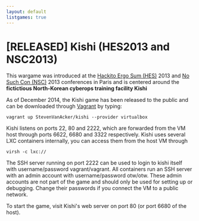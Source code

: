 ```yaml
---
layout: default
listgames: true
---
```

[RELEASED] Kishi (HES2013 and NSC2013)
======================================

This wargame was introduced at the [Hackito Ergo Sum (HES)][HES] 2013 and [No Such Con (NSC)][NSC] 2013 conferences in Paris and is centered around
the **fictictious North-Korean cyberops training facility Kishi**

As of December 2014, the Kishi game has been released to the public and can be
downloaded through [Vagrant] by typing:

	vagrant up StevenVanAcker/kishi --provider virtualbox

Kishi listens on ports 22, 80 and 2222, which are forwarded from the VM host
through ports 6622, 6680 and 3322 respectively.
Kishi uses several LXC containers internally, you can access them from the host
VM through

	virsh -c lxc://

The SSH server running on port 2222 can be used to login to kishi itself with
username/password vagrant/vagrant.  All containers run an SSH server with an
admin account with username/password otw/otw.  These admin accounts are not
part of the game and should only be used for setting up or debugging. Change
their passwords if you connect the VM to a public network.

To start the game, visit Kishi's web server on port 80 (or port 6680 of the
host).

[HES]: http://hackitoergosum.org/
[NSC]: http://nosuchcon.org
[Kishi]: http://kishi.labs.overthewire.org
[Vagrant]: https://www.vagrantup.com/
[vagrantcloud]: https://atlas.hashicorp.com/StevenVanAcker/boxes/kishi
